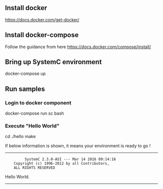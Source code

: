 ## Install docker

https://docs.docker.com/get-docker/

## Install docker-compose

Follow the guidance from here
https://docs.docker.com/compose/install/

## Bring up SystemC environment

docker-compose up

## Run samples

### Login to docker component

docker-compose run sc bash

### Execute "Hello World"

cd ./hello
make

If below information is shown, it means your environment is ready to go !

---

             SystemC 2.3.0-ASI --- Mar 14 2016 09:14:16
        Copyright (c) 1996-2012 by all Contributors,
        ALL RIGHTS RESERVED

Hello World.

---
